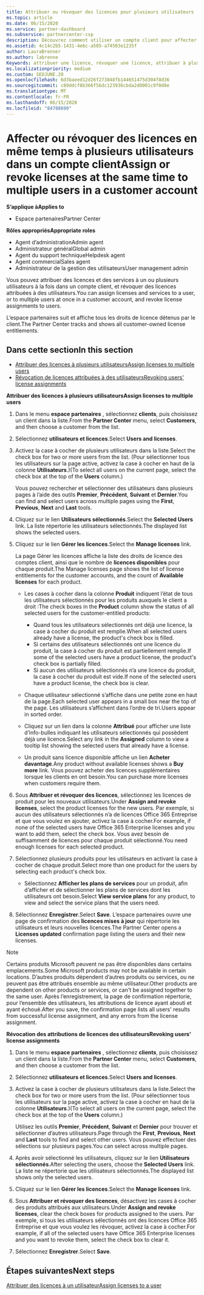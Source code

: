 ```yaml
---
title: Attribuer ou révoquer des licences pour plusieurs utilisateurs
ms.topic: article
ms.date: 06/15/2020
ms.service: partner-dashboard
ms.subservice: partnercenter-csp
description: Découvrez comment utiliser un compte client pour affecter ou révoquer des licences et des services à un seul utilisateur ou à plusieurs utilisateurs à la fois.
ms.assetid: 4c14c2b5-1431-4e6c-a505-a74503e1235f
author: LauraBrenner
ms.author: labrenne
Keywords: attribuer une licence, révoquer une licence, attribuer à plusieurs utilisateurs,
ms.localizationpriority: medium
ms.custom: SEOJUNE.20
ms.openlocfilehash: 6d3baeed12d26f273848fb144651475d304f8d36
ms.sourcegitcommit: c89ddcf8b366f56dc123936cbda2d0001c9f0d8e
ms.translationtype: MT
ms.contentlocale: fr-FR
ms.lasthandoff: 06/15/2020
ms.locfileid: "84788690"
---
```

# <a name="assign-or-revoke-licenses-at-the-same-time-to-multiple-users-in-a-customer-account"></a><span data-ttu-id="3d2a6-104">Affecter ou révoquer des licences en même temps à plusieurs utilisateurs dans un compte client</span><span class="sxs-lookup"><span data-stu-id="3d2a6-104">Assign or revoke licenses at the same time to multiple users in a customer account</span></span>

<span data-ttu-id="3d2a6-105">**S’applique à**</span><span class="sxs-lookup"><span data-stu-id="3d2a6-105">**Applies to**</span></span>

- <span data-ttu-id="3d2a6-106">Espace partenaires</span><span class="sxs-lookup"><span data-stu-id="3d2a6-106">Partner Center</span></span>

<span data-ttu-id="3d2a6-107">**Rôles appropriés**</span><span class="sxs-lookup"><span data-stu-id="3d2a6-107">**Appropriate roles**</span></span>

- <span data-ttu-id="3d2a6-108">Agent d’administration</span><span class="sxs-lookup"><span data-stu-id="3d2a6-108">Admin agent</span></span>
- <span data-ttu-id="3d2a6-109">Administrateur général</span><span class="sxs-lookup"><span data-stu-id="3d2a6-109">Global admin</span></span>
- <span data-ttu-id="3d2a6-110">Agent du support technique</span><span class="sxs-lookup"><span data-stu-id="3d2a6-110">Helpdesk agent</span></span>
- <span data-ttu-id="3d2a6-111">Agent commercial</span><span class="sxs-lookup"><span data-stu-id="3d2a6-111">Sales agent</span></span>
- <span data-ttu-id="3d2a6-112">Administrateur de la gestion des utilisateurs</span><span class="sxs-lookup"><span data-stu-id="3d2a6-112">User management admin</span></span>

<span data-ttu-id="3d2a6-113">Vous pouvez attribuer des licences et des services à un ou plusieurs utilisateurs à la fois dans un compte client, et révoquer des licences attribuées à des utilisateurs.</span><span class="sxs-lookup"><span data-stu-id="3d2a6-113">You can assign licenses and services to a user, or to multiple users at once in a customer account, and revoke license assignments to users.</span></span>

<span data-ttu-id="3d2a6-114">L’espace partenaires suit et affiche tous les droits de licence détenus par le client.</span><span class="sxs-lookup"><span data-stu-id="3d2a6-114">The Partner Center tracks and shows all customer-owned license entitlements.</span></span>

## <a name="in-this-section"></a><span data-ttu-id="3d2a6-115">Dans cette section</span><span class="sxs-lookup"><span data-stu-id="3d2a6-115">In this section</span></span>


- [<span data-ttu-id="3d2a6-116">Attribuer des licences à plusieurs utilisateurs</span><span class="sxs-lookup"><span data-stu-id="3d2a6-116">Assign licenses to multiple users</span></span>](#assign-licenses-to-groups)
- [<span data-ttu-id="3d2a6-117">Révocation de licences attribuées à des utilisateurs</span><span class="sxs-lookup"><span data-stu-id="3d2a6-117">Revoking users' license assignments</span></span>](#revoking-licenses)

<a href="" id="assign-licenses-to-groups"></a>
<span data-ttu-id="3d2a6-118">**Attribuer des licences à plusieurs utilisateurs**</span><span class="sxs-lookup"><span data-stu-id="3d2a6-118">**Assign licenses to multiple users**</span></span>

1. <span data-ttu-id="3d2a6-119">Dans le menu **espace partenaires** , sélectionnez **clients**, puis choisissez un client dans la liste.</span><span class="sxs-lookup"><span data-stu-id="3d2a6-119">From the **Partner Center** menu, select **Customers**, and then choose a customer from the list.</span></span>

2. <span data-ttu-id="3d2a6-120">Sélectionnez **utilisateurs et licences**.</span><span class="sxs-lookup"><span data-stu-id="3d2a6-120">Select **Users and licenses**.</span></span>

3. <span data-ttu-id="3d2a6-121">Activez la case à cocher de plusieurs utilisateurs dans la liste.</span><span class="sxs-lookup"><span data-stu-id="3d2a6-121">Select the check box for two or more users from the list.</span></span> <span data-ttu-id="3d2a6-122">(Pour sélectionner tous les utilisateurs sur la page active, activez la case à cocher en haut de la colonne **Utilisateurs**.)</span><span class="sxs-lookup"><span data-stu-id="3d2a6-122">(To select all users on the current page, select the check box at the top of the **Users** column.)</span></span>

    <span data-ttu-id="3d2a6-123">Vous pouvez rechercher et sélectionner des utilisateurs dans plusieurs pages à l’aide des outils **Premier**, **Précédent**, **Suivant** et **Dernier**.</span><span class="sxs-lookup"><span data-stu-id="3d2a6-123">You can find and select users across multiple pages using the **First**, **Previous**, **Next** and **Last** tools.</span></span>

4. <span data-ttu-id="3d2a6-124">Cliquez sur le lien **Utilisateurs sélectionnés**.</span><span class="sxs-lookup"><span data-stu-id="3d2a6-124">Select the **Selected Users** link.</span></span> <span data-ttu-id="3d2a6-125">La liste répertorie les utilisateurs sélectionnés.</span><span class="sxs-lookup"><span data-stu-id="3d2a6-125">The displayed list shows the selected users.</span></span>

5. <span data-ttu-id="3d2a6-126">Cliquez sur le lien **Gérer les licences**.</span><span class="sxs-lookup"><span data-stu-id="3d2a6-126">Select the **Manage licenses** link.</span></span>

    <span data-ttu-id="3d2a6-127">La page Gérer les licences affiche la liste des droits de licence des comptes client, ainsi que le nombre de **licences disponibles** pour chaque produit.</span><span class="sxs-lookup"><span data-stu-id="3d2a6-127">The Manage licenses page shows the list of license entitlements for the customer accounts, and the count of **Available licenses** for each product.</span></span>

    -   <span data-ttu-id="3d2a6-128">Les cases à cocher dans la colonne **Produit** indiquent l’état de tous les utilisateurs sélectionnés pour les produits auxquels le client a droit&nbsp;:</span><span class="sxs-lookup"><span data-stu-id="3d2a6-128">The check boxes in the **Product** column show the status of all selected users for the customer-entitled products:</span></span>

        -   <span data-ttu-id="3d2a6-129">Quand tous les utilisateurs sélectionnés ont déjà une licence, la case à cocher du produit est remplie.</span><span class="sxs-lookup"><span data-stu-id="3d2a6-129">When all selected users already have a license, the product's check box is filled.</span></span>
        -   <span data-ttu-id="3d2a6-130">Si certains des utilisateurs sélectionnés ont une licence du produit, la case à cocher du produit est partiellement remplie.</span><span class="sxs-lookup"><span data-stu-id="3d2a6-130">If some of the selected users have a product license, the product's check box is partially filled.</span></span>
        -   <span data-ttu-id="3d2a6-131">Si aucun des utilisateurs sélectionnés n’a une licence du produit, la case à cocher du produit est vide.</span><span class="sxs-lookup"><span data-stu-id="3d2a6-131">If none of the selected users have a product license, the check box is clear.</span></span>
    -   <span data-ttu-id="3d2a6-132">Chaque utilisateur sélectionné s’affiche dans une petite zone en haut de la page.</span><span class="sxs-lookup"><span data-stu-id="3d2a6-132">Each selected user appears in a small box near the top of the page.</span></span> <span data-ttu-id="3d2a6-133">Les utilisateurs s’affichent dans l’ordre de tri.</span><span class="sxs-lookup"><span data-stu-id="3d2a6-133">Users appear in sorted order.</span></span>

    -   <span data-ttu-id="3d2a6-134">Cliquez sur un lien dans la colonne **Attribué** pour afficher une liste d’info-bulles indiquant les utilisateurs sélectionnés qui possèdent déjà une licence.</span><span class="sxs-lookup"><span data-stu-id="3d2a6-134">Select any link in the **Assigned** column to view a tooltip list showing the selected users that already have a license.</span></span>

    -   <span data-ttu-id="3d2a6-135">Un produit sans licence disponible affiche un lien **Acheter davantage**.</span><span class="sxs-lookup"><span data-stu-id="3d2a6-135">Any product without available licenses shows a **Buy more** link.</span></span> <span data-ttu-id="3d2a6-136">Vous pouvez acheter des licences supplémentaires lorsque les clients en ont besoin.</span><span class="sxs-lookup"><span data-stu-id="3d2a6-136">You can purchase more licenses when customers require them.</span></span>

6.  <span data-ttu-id="3d2a6-137">Sous **Attribuer et révoquer des licences**, sélectionnez les licences de produit pour les nouveaux utilisateurs.</span><span class="sxs-lookup"><span data-stu-id="3d2a6-137">Under **Assign and revoke licenses**, select the product licenses for the new users.</span></span> <span data-ttu-id="3d2a6-138">Par exemple, si aucun des utilisateurs sélectionnés n’a de licences Office&nbsp;365 Entreprise et que vous voulez en ajouter, activez la case à cocher.</span><span class="sxs-lookup"><span data-stu-id="3d2a6-138">For example, if none of the selected users have Office 365 Enterprise licenses and you want to add them, select the check box.</span></span> <span data-ttu-id="3d2a6-139">Vous avez besoin de suffisamment de licences pour chaque produit sélectionné.</span><span class="sxs-lookup"><span data-stu-id="3d2a6-139">You need enough licenses for each selected product.</span></span>

7. <span data-ttu-id="3d2a6-140">Sélectionnez plusieurs produits pour les utilisateurs en activant la case à cocher de chaque produit.</span><span class="sxs-lookup"><span data-stu-id="3d2a6-140">Select more than one product for the users by selecting each product's check box.</span></span>
    -   <span data-ttu-id="3d2a6-141">Sélectionnez **Afficher les plans de services** pour un produit, afin d’afficher et de sélectionner les plans de services dont les utilisateurs ont besoin.</span><span class="sxs-lookup"><span data-stu-id="3d2a6-141">Select **View service plans** for any product, to view and select the service plans that the users need.</span></span>

8. <span data-ttu-id="3d2a6-142">Sélectionnez **Enregistrer**.</span><span class="sxs-lookup"><span data-stu-id="3d2a6-142">Select **Save**.</span></span> <span data-ttu-id="3d2a6-143">L’espace partenaires ouvre une page de confirmation des **licences mises à jour** qui répertorie les utilisateurs et leurs nouvelles licences.</span><span class="sxs-lookup"><span data-stu-id="3d2a6-143">The Partner Center opens a **Licenses updated** confirmation page listing the users and their new licenses.</span></span>

>[!NOTE]
><span data-ttu-id="3d2a6-144">Certains produits Microsoft peuvent ne pas être disponibles dans certains emplacements.</span><span class="sxs-lookup"><span data-stu-id="3d2a6-144">Some Microsoft products may not be available in certain locations.</span></span> <span data-ttu-id="3d2a6-145">D’autres produits dépendent d’autres produits ou services, ou ne peuvent pas être attribués ensemble au même utilisateur.</span><span class="sxs-lookup"><span data-stu-id="3d2a6-145">Other products are dependent on other products or services, or can't be assigned together to the same user.</span></span> <span data-ttu-id="3d2a6-146">Après l’enregistrement, la page de confirmation répertorie, pour l’ensemble des utilisateurs, les attributions de licence ayant abouti et ayant échoué.</span><span class="sxs-lookup"><span data-stu-id="3d2a6-146">After you save, the confirmation page lists all users' results from successful license assignment, and any errors from the license assignment.</span></span>


<a href="" id="revoking-licenses"></a>
<span data-ttu-id="3d2a6-147">**Révocation des attributions de licences des utilisateurs**</span><span class="sxs-lookup"><span data-stu-id="3d2a6-147">**Revoking users' license assignments**</span></span>

1. <span data-ttu-id="3d2a6-148">Dans le menu **espace partenaires** , sélectionnez **clients**, puis choisissez un client dans la liste.</span><span class="sxs-lookup"><span data-stu-id="3d2a6-148">From the **Partner Center** menu, select **Customers**, and then choose a customer from the list.</span></span>

2. <span data-ttu-id="3d2a6-149">Sélectionnez **utilisateurs et licences**.</span><span class="sxs-lookup"><span data-stu-id="3d2a6-149">Select **Users and licenses**.</span></span>

3. <span data-ttu-id="3d2a6-150">Activez la case à cocher de plusieurs utilisateurs dans la liste.</span><span class="sxs-lookup"><span data-stu-id="3d2a6-150">Select the check box for two or more users from the list.</span></span> <span data-ttu-id="3d2a6-151">(Pour sélectionner tous les utilisateurs sur la page active, activez la case à cocher en haut de la colonne **Utilisateurs**.)</span><span class="sxs-lookup"><span data-stu-id="3d2a6-151">(To select all users on the current page, select the check box at the top of the **Users** column.)</span></span>

    <span data-ttu-id="3d2a6-152">Utilisez les outils **Premier**, **Précédent**, **Suivant** et **Dernier** pour trouver et sélectionner d’autres utilisateurs.</span><span class="sxs-lookup"><span data-stu-id="3d2a6-152">Page through the **First**, **Previous**, **Next** and **Last** tools to find and select other users.</span></span> <span data-ttu-id="3d2a6-153">Vous pouvez effectuer des sélections sur plusieurs pages.</span><span class="sxs-lookup"><span data-stu-id="3d2a6-153">You can select across multiple pages.</span></span>

4. <span data-ttu-id="3d2a6-154">Après avoir sélectionné les utilisateurs, cliquez sur le lien **Utilisateurs sélectionnés**.</span><span class="sxs-lookup"><span data-stu-id="3d2a6-154">After selecting the users, choose the **Selected Users** link.</span></span> <span data-ttu-id="3d2a6-155">La liste ne répertorie que les utilisateurs sélectionnés.</span><span class="sxs-lookup"><span data-stu-id="3d2a6-155">The displayed list shows only the selected users.</span></span>

5. <span data-ttu-id="3d2a6-156">Cliquez sur le lien **Gérer les licences**.</span><span class="sxs-lookup"><span data-stu-id="3d2a6-156">Select the **Manage licenses** link.</span></span>

6. <span data-ttu-id="3d2a6-157">Sous **Attribuer et révoquer des licences**, désactivez les cases à cocher des produits attribués aux utilisateurs.</span><span class="sxs-lookup"><span data-stu-id="3d2a6-157">Under **Assign and revoke licenses**, clear the check boxes for products assigned to the users.</span></span> <span data-ttu-id="3d2a6-158">Par exemple, si tous les utilisateurs sélectionnés ont des licences Office&nbsp;365 Entreprise et que vous voulez les révoquer, activez la case à cocher.</span><span class="sxs-lookup"><span data-stu-id="3d2a6-158">For example, if all of the selected users have Office 365 Enterprise licenses and you want to revoke them, select the check box to clear it.</span></span>

7. <span data-ttu-id="3d2a6-159">Sélectionnez **Enregistrer**.</span><span class="sxs-lookup"><span data-stu-id="3d2a6-159">Select **Save**.</span></span>

## <a name="next-steps"></a><span data-ttu-id="3d2a6-160">Étapes suivantes</span><span class="sxs-lookup"><span data-stu-id="3d2a6-160">Next steps</span></span>

[<span data-ttu-id="3d2a6-161">Attribuer des licences à un utilisateur</span><span class="sxs-lookup"><span data-stu-id="3d2a6-161">Assign licenses to a user</span></span>](assign-licenses-to-users.md)